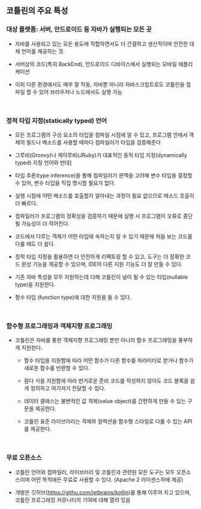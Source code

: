 ## 코틀린의 주요 특성
 
### 대상 플랫폼: 서버, 안드로이드 등 자바가 실행되는 모든 곳

- 자바를 사용되고 있는 모든 용도에 적합하면서도 더 간결하고 생산적이며 안전한 대체 언어를 제공하는 것.

- 서버상의 코드(특히 BackEnd), 안드로이드 디바이스에서 실행되는 모바일 애플리케이션

- 이외 다른 환경에서도 매우 잘 작동, 자바뿐 아니라 자바스크립트로도 코틀린을 컴파일 할 수 있어 브라우저나 노드에서도 실행 가능

<br>

### 정적 타입 지정(statically typed) 언어

- 모든 프로그램의 구성 요소의 타입을 컴파일 시점에 알 수 있고, 프로그램 안에서 객체의 필드나 메소드를 사용할 때마다 컴파일러가 타입을 검증해준다

- 그루비(Groovy)나 제이루비(JRuby)가 대표적인 동적 타입 지정(dynamically typed) 지정 언어와 반대]

- 타입 추론(type inference)을 통해 컴파일러가 문맥을 고려해 변수 타입을 결정할 수 있어, 변수 타입을 직접 명시할 필요가 없다.

- 실행 시점에 어떤 메소드를 호출할지 알아내는 과정이 필요 없으므로 메소드 호출이 더 빠르다. 

- 컴파일러가 프로그램의 정확성을 검증하기 때문에 실행 시 프로그램이 오류로 중단될 가능성이 더 적어진다.

- 코드에서 다루는 객체가 어떤 타입에 속하는지 알 수 있기 때문에 처음 보는 코드를 다룰 때도 더 쉽다.

- 정적 타입 지정을 활용하면 더 안전하게 리팩토링 할 수 있고, 도구는 더 정확한 코드 완성 기능을 제공할 수 있으며, IDE의 다른 지원 기능도 더 잘 만들 수 있다.

- 기존 자바 특성을 모두 지원하는데 더해 코틀린이 널이 될 수 있는 타입(nullable type)을 지원한다.

- 함수 타입 (function type)에 대한 지원을  들 수 있다.

<br>

### 함수형 프로그래밍과 객체지향 프로그래밍

- 코틀린은 자바를 통한 객체지향 프로그래밍 뿐만 아니라 함수 프로그래밍을 풍부하게 지원한다.

  - 함수 타입을 지원함에 따라 어떤 함수가 다른 함수를 파라미터로 받거나 함수가 새로운 함수를 반환할 수 있다. 

  - 람다 식을 지원함에 따라 번거로운 준비 코드를 작성하지 않아도 코드 블록을 쉽게 정의하고 여기저기 전달할 수 있다.

  - 데이터 클래스는 불변적인 값 객체(value object)를 간편하게 만들 수 있는 구문을 제공한다.

  - 코틀린 표준 라이브러리는 객체와 컬렉션을 함수형 스타일로 다룰 수 있는 API를 제공한다.

<br>

### 무료 오픈소스

- 코틀린 언어와 컴파일러, 라이브러리 및 코틀린과 관련된 모든 도구는 모두 오픈소스이며 어떤 목적에든 무료로 사용할 수 있다. (Apache 2 라이센스하에 제공) 

- 개발은 깃허브(https://githu.com/jetbrains/kotlin)를 통해 이루어 지고 있으며, 코틀린 프로그래밍 커뮤니티의 기여에 대해 열려 있음
